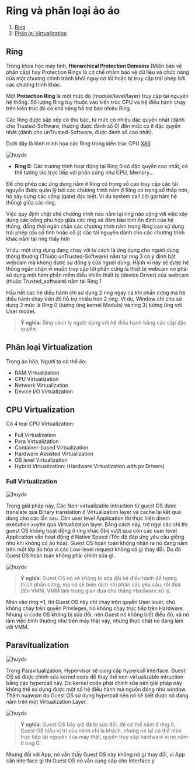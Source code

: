 # Ring và phân loại ảo áo

1. [Ring](#Ring)
2. [Phân lại Virtualization](#Virtualizationc)

<a name="Ring"></a>
## Ring


Trong khoa học máy tính, **Hierarchical Protection Domains** (Miền bảo vệ phân cấp) hay Protection Rings là cơ chế nhằm bảo vệ dữ liệu và chức năng của một chương chình tránh khỏi nguy cơ lỗi hoặc bị truy cập trái phép bởi các chương trình khác.

Một **Protection Ring** là một mức độ (module/level/layer) truy cập tài nguyên hệ thống. Số lượng Ring tùy thuộc vào kiến trúc CPU và hệ điều hành chạy trên kiến trúc đó có khả năng hỗ trợ bao nhiêu Ring.

Các Ring được sắp xếp có thứ bậc, từ mức có nhiều đặc quyền nhất (dành cho Trusted-Software, thường được đánh số 0) đến mức có ít đặc quyền nhất (dành cho unTrusted-Software, được đánh số cao nhất).

Dưới đây là hình minh họa các Ring trong kiến trúc CPU [X86](x86.md)

![huydv](../image/Screenshot_3.png)

* **Ring 0**: Các trương trình hoạt động tại Ring 0 có đặc quyền cao nhất, có thể tương tác trực tiếp với phần cứng như CPU, Memory...

Để cho phép các ứng dụng nằm ở Ring có trọng số cao truy cập các tài nguyên được quản lý bởi các chương trình nằm ở Ring có trọng số thấp hơn, họ xây dựng các cổng (gate) đặc biệt. Ví dụ system call (lời gọi hàm hệ thống) giữa các ring.

Việc quy định chặt chẽ chương trình nào nằm tại ring nào cộng với việc xây dựng các cổng phù hợp giữa các ring sẽ đảm bảo tính ổn định của hệ thống, đồng thời ngăn chặn các chương trình nằm trong Ring cao sử dụng trái phép (do cố tình hoặc cố ý) các tài nguyên dành cho các chương trình khác nằm tại ring thấy hơn

Ví dụ: một ứng dụng đang chạy với tư cách là ứng dụng cho người dùng thông thường (Thuộc unTrusted-Software) nằm tại ring 3 có ý định bật webcam mà không được sự đồng ý của người dùng. Hành vi này sẽ được hệ thống ngăn chặn vì muốn truy cập tới phần cứng là thiết bị webcam nó phải sử dụng một hàm phần mềm điều khiển thiết bị (device Driver) của webcam (thuộc Trusted_software) nằm tại Ring 1

Hầu hết các hệ điều hành chỉ sử dụng 2 ring ngay cả khi phần cứng mà hệ điều hành chạy trên đó hỗ trợ nhiều hơn 2 ring. Ví dụ, Window chỉ cho sử dụng 2 mức là Ring 0 (tương ứng kernel Module) và ring 3( tương ứng với User mode).

>**Ý nghĩa**: Ring cách ly người dùng với hệ điều hành bằng các cấp đặc quyền.

<a name="Virtualizationc"></a>
## Phân loại Virtualization

Trong ảo hóa, Người ta có thể ảo:

* RAM Virtualization
* CPU Virtualization
* Network Virtualization
* Device I/O Virtualization

## CPU Virtualization

Có 4 loại CPU Virtualization:

* Full Virtualization
* Para Virtualization 
* Container-based Virtualization
* Hardware Assisted Virtualization
* OS level Virtualization
* Hybrid Virtualization: (Hardware Virtualization with pv Drivers)

### Full Virtualization 

![huydv](../image/Screenshot_6.png)

Trong giải pháp này, Các Non-virtualizable intruction từ guest OS được translate qua Binary translation ở Virtualization layer và cache lại kết quả dùng cho các lần sau. Còn user level Application thì thực hiện direct execution xuyên qua Virtualization layer. Bằng cách này, trở ngại các chỉ thị guest OS không hoạt động ở ring khác 0bij vượt qua còn các user level Application vẫn hoạt động ở Native Speed (Tốc độ đáp ứng yêu cầu giống như khi không có ảo hóa). Guest OS hoàn toàn không nhận ra nó đang nằm trên một lớp ảo hóa vì các Low-level request không có gì thay đổi. Do đó Guest OS hoàn toàn không phải chỉnh sửa gì.

![huydv](../image/Screenshot_7.png)

>**Ý nghĩa**: Guest OS nó sẽ không bị sửa đổi hệ điều hành để tương thích phần cứng, mà nó sẽ biên dịch nhị phân các yêu cầu, rồi đưa đến VMM, VMM làm trung gian đưa cho thằng Hardware xử lý.

Nhìn vào ring =1, thì Guest OS này chỉ chạy trên quyền User lever, chứ không chạy trên quyền Privileges, nó không chạy trực tiếp trên Hardware. Nhưng vì code OS không bị sửa đổi, nên Guest nó không biết điều đó, và nó làm việc bình thường như trên máy thật vậy, nhưng thực chất nó đang làm với VMM.

## Paravitualization 

![huydv](../image/Screenshot_8.png)

Trong Paravitualization, Hypervisor sẽ cung cấp hypercall interface. Guest OS sẽ được chỉnh sửa kernel code để thay thế non-virtualizable intruction bằng các hypercall này. Do kernel code phải chỉnh sửa nên giải pháp này không thể sử dụng được một số hệ điều hành mã nguồn đóng như window. Thêm nuawxm do Guest OS sử dụng hypercall nên nó sẽ biết được nó đang nằm trên một Virtualization Layer.

![huydv](../image/Screenshot_10.png)

>**Ý nghĩa**: Guest OS bây giờ đã bị sửa đổi, để có thể nằm ở ring 0, Guest OS hiểu vị trí của mình chỉ là khách, nhưng nó lại có thể nhìn trực tiếp tài nguyên của máy thật, quyền truy cập hardware vì nó nằm ở ring 0.

Nhưng đối với App, nó vẫn thấy Guest OS này không nó gì thay đổi, vì App cần interface gì thì Guest OS nó vẫn cung cấp cho Interface ý